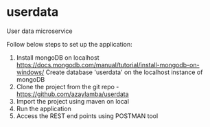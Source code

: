 # userdata
User data microservice

Follow below steps to set up the application:
1. Install mongoDB on localhost
   https://docs.mongodb.com/manual/tutorial/install-mongodb-on-windows/
   Create database 'userdata' on the localhost instance of mongoDB
2. Clone the project from the git repo - https://github.com/azaylamba/userdata
3. Import the project using maven on local
4. Run the application
5. Access the REST end points using POSTMAN tool
